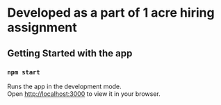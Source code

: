 # Developed as a part of 1 acre hiring assignment

## Getting Started with the app
### `npm start`

Runs the app in the development mode.\
Open [http://localhost:3000](http://localhost:3000) to view it in your browser.
